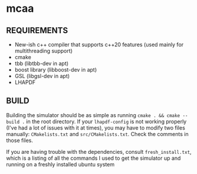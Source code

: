 # mcaa

## REQUIREMENTS

- New-ish c++ compiler that supports c++20 features (used mainly for multithreading support)
- cmake
- tbb (libtbb-dev in apt)
- boost library (libboost-dev in apt) 
- GSL (libgsl-dev in apt)
- LHAPDF

## BUILD

Building the simulator should be as simple as running `cmake . && cmake --build .` in the root directory. If your `lhapdf-config` is not working properly (I've had a lot of issues with it at times), you may have to  modify two files manually: `CMakelists.txt` and `src/CMakelists.txt`. Check the comments in those files.

If you are having trouble with the dependencies, consult `fresh_install.txt`, which is a listing of all the commands I used to get the simulator up and running on a freshly installed ubuntu system
